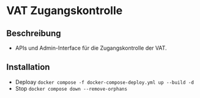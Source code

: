 # VAT Zugangskontrolle

## Beschreibung

- APIs und Admin-Interface für die Zugangskontrolle der VAT.

## Installation

- Deploay `docker compose -f docker-compose-deploy.yml up --build -d`
- Stop `docker compose down --remove-orphans`
